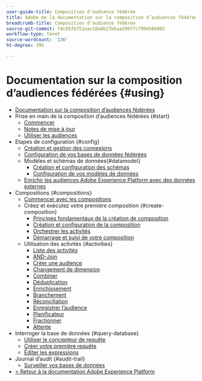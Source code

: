 ```yaml
---
user-guide-title: Composition d’audience fédérée
title: Adobe de la documentation sur la composition d’audiences fédérées
breadcrumb-title: Composition d’audience fédérée
source-git-commit: fdc057b751aac18a6b27bbaa2997fc7994566092
workflow-type: tm+mt
source-wordcount: '136'
ht-degree: 39%

---
```



# Documentation sur la composition d’audiences fédérées {#using}

+ [Documentation sur la composition d’audiences fédérées](home.md)
+ Prise en main de la composition d’audiences fédérées {#start}
   + [Commencer](start/get-started.md)
   + [Notes de mise à jour](start/release-notes.md)
   + [Utiliser les audiences](start/audiences.md)
+ Etapes de configuration {#config}
   + [Création et gestion des connexions](connections/connections.md)
   + [Configuration de vos bases de données fédérées](connections/federated-db.md)
   + Modèles et schémas de données{#datamodel}
      + [Création et configuration des schémas](customer/schemas.md)
      + [Configuration de vos modèles de données](data-management/gs-models.md)
   + [Enrichir les audiences Adobe Experience Platform avec des données externes](connections/destinations.md)
+ Compositions {#compositions}
   + [Commencer avec les compositions](compositions/gs-compositions.md)
   + Créez et exécutez votre première composition {#create-composition}
      + [Principes fondamentaux de la création de composition](compositions/gs-composition-creation.md)
      + [Création et configuration de la composition](compositions/create-composition.md)
      + [Orchestrer les activités](compositions/orchestrate-activities.md)
      + [Démarrage et suivi de votre composition](compositions/start-monitor-composition.md)
   + Utilisation des activités {#activities}
      + [Liste des activités](compositions/activities/about-activities.md)
      + [AND-Join](compositions/activities/and-join.md)
      + [Créer une audience](compositions/activities/build-audience.md)
      + [Changement de dimension](compositions/activities/change-dimension.md)
      + [Combiner](compositions/activities/combine.md)
      + [Déduplication](compositions/activities/deduplication.md)
      + [Enrichissement](compositions/activities/enrichment.md)
      + [Branchement](compositions/activities/fork.md)
      + [Réconciliation](compositions/activities/reconciliation.md)
      + [Enregistrer l’audience](compositions/activities/save-audience.md)
      + [Planificateur](compositions/activities/scheduler.md)
      + [Fractionner](compositions/activities/split.md)
      + [Attente](compositions/activities/wait.md)
+ Interroger la base de données {#query-database}
   + [Utiliser le concepteur de requête](query/query-modeler-overview.md)
   + [Créer votre première requête](query/build-query.md)
   + [Éditer les expressions](query/expression-editor.md)
+ Journal d’audit {#audit-trail}
   + [Surveiller vos bases de données](admin/audit-trail.md)
+ [&lt; Retour à la documentation Adobe Experience Platform](https://experienceleague.adobe.com/en/docs/experience-platform/landing/home)
